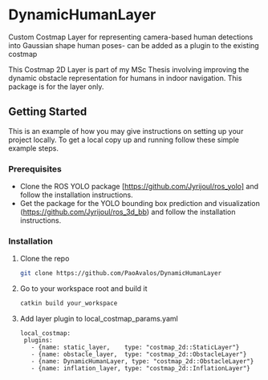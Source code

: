 # DynamicHumanLayer
Custom Costmap Layer for representing camera-based human detections into Gaussian shape human poses- can be added as a plugin to the existing costmap

This Costmap 2D Layer is part of my MSc Thesis involving improving the dynamic obstacle representation for humans in indoor navigation. This package is for the layer only. 
<!-- GETTING STARTED -->
## Getting Started

This is an example of how you may give instructions on setting up your project locally.
To get a local copy up and running follow these simple example steps.

### Prerequisites
* Clone the ROS YOLO package [https://github.com/Jyrijoul/ros_yolo] and follow the installation instructions.
* Get the package for the YOLO bounding box prediction and visualization (https://github.com/Jyrijoul/ros_3d_bb) and follow the installation instructions.
### Installation

1. Clone the repo
   ```sh
   git clone https://github.com/PaoAvalos/DynamicHumanLayer
   ```
2. Go to your workspace root and build it
   ```sh
   catkin build your_workspace
   ```
3. Add layer plugin to local_costmap_params.yaml
   ```
   local_costmap:
    plugins:
      - {name: static_layer,    type: "costmap_2d::StaticLayer"}
      - {name: obstacle_layer,  type: "costmap_2d::ObstacleLayer"}
      - {name: DynamicHumanLayer, type: "costmap_2d::ObstacleLayer"}
      - {name: inflation_layer, type: "costmap_2d::InflationLayer"}

   ```
